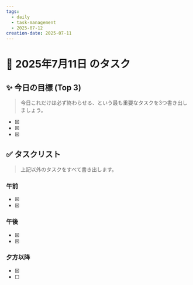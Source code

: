 ```yaml
---
tags:
  - daily
  - task-management
  - 2025-07-12
creation-date: 2025-07-11
---
```



# 📅 2025年7月11日 のタスク

## ✨ 今日の目標 (Top 3)
> 今日これだけは必ず終わらせる、という最も重要なタスクを3つ書き出しましょう。

- [x] 
- [x] 
- [x] 

## ✅ タスクリスト
> 上記以外のタスクをすべて書き出します。

### 午前
- [x] 
- [x] 

### 午後
- [x] 
- [x] 

### 夕方以降
- [x] 
- [ ]